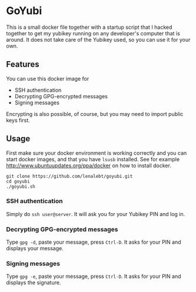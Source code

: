 # GoYubi

This is a small docker file together with a startup script that I 
hacked together to get my yubikey running on any developer's computer 
that is around. It does not take care of the Yubikey used, so you can 
use it for your own.

## Features

You can use this docker image for

* SSH authentication
* Decrypting GPG-encrypted messages
* Signing messages

Encrypting is also possible, of course, but you may need to import 
public keys first.

## Usage

First make sure your docker environment is working correctly and you 
can start docker images, and that you have `lsusb` installed. See for 
example http://www.ubuntuupdates.org/ppa/docker on how to install 
docker.

    git clone https://github.com/lenalebt/goyubi.git
    cd goyubi
    ./goyubi.sh

### SSH authentication

Simply do `ssh user@server`. It will ask you for your Yubikey PIN and 
log in.

### Decrypting GPG-encrypted messages

Type `gpg -d`, paste your message, press `Ctrl-D`. It asks for your PIN
and displays your message.

### Signing messages

Type `gpg -e`, paste your message, press `Ctrl-D`. It asks for your PIN 
and displays the signature.

